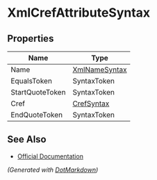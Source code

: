 # XmlCrefAttributeSyntax

## Properties

| Name            | Type                              |
| --------------- | --------------------------------- |
| Name            | [XmlNameSyntax](XmlNameSyntax.md) |
| EqualsToken     | SyntaxToken                       |
| StartQuoteToken | SyntaxToken                       |
| Cref            | [CrefSyntax](CrefSyntax.md)       |
| EndQuoteToken   | SyntaxToken                       |

## See Also

* [Official Documentation](https://docs.microsoft.com/en-us/dotnet/api/microsoft.codeanalysis.csharp.syntax.xmlcrefattributesyntax)


*\(Generated with [DotMarkdown](http://github.com/JosefPihrt/DotMarkdown)\)*